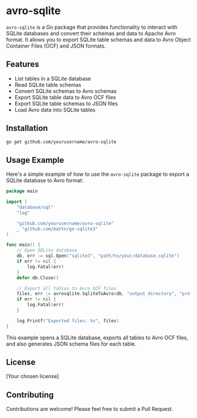 # avro-sqlite

`avro-sqlite` is a Go package that provides functionality to interact with SQLite databases and convert their schemas and data to Apache Avro format. It allows you to export SQLite table schemas and data to Avro Object Container Files (OCF) and JSON formats.

## Features

- List tables in a SQLite database
- Read SQLite table schemas
- Convert SQLite schemas to Avro schemas
- Export SQLite table data to Avro OCF files
- Export SQLite table schemas to JSON files
- Load Avro data into SQLite tables

## Installation

```bash
go get github.com/yourusername/avro-sqlite
```

## Usage Example

Here's a simple example of how to use the `avro-sqlite` package to export a SQLite database to Avro format:

```go
package main

import (
    "database/sql"
    "log"

    "github.com/yourusername/avro-sqlite"
    _ "github.com/mattn/go-sqlite3"
)

func main() {
    // Open SQLite database
    db, err := sql.Open("sqlite3", "path/to/your/database.sqlite")
    if err != nil {
        log.Fatal(err)
    }
    defer db.Close()

    // Export all tables to Avro OCF files
    files, err := avrosqlite.SqliteToAvro(db, "output_directory", "prefix_", true, nil)
    if err != nil {
        log.Fatal(err)
    }

    log.Printf("Exported files: %v", files)
}
```

This example opens a SQLite database, exports all tables to Avro OCF files, and also generates JSON schema files for each table.

## License

[Your chosen license]

## Contributing

Contributions are welcome! Please feel free to submit a Pull Request.
